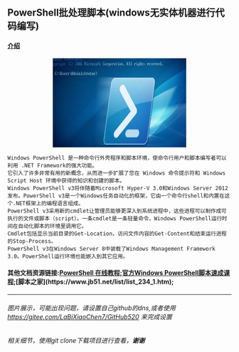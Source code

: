 ## PowerShell批处理脚本(windows无实体机器进行代码编写)

#### [介绍](https://baike.baidu.com/item/Windows%20Power%20Shell/693789?fr=aladdin)

<div align="center">
<img src="../Imgs/PowerShell脚本.png" width = "300" height = "200" alt="图片名称" align=center />
</div>


```
Windows PowerShell 是一种命令行外壳程序和脚本环境，使命令行用户和脚本编写者可以利用 .NET Framework的强大功能。
它引入了许多非常有用的新概念，从而进一步扩展了您在 Windows 命令提示符和 Windows Script Host 环境中获得的知识和创建的脚本。
Windows PowerShell v3将伴随着Microsoft Hyper-V 3.0和Windows Server 2012发布。PowerShell v3是一个Windows任务自动化的框架，它由一个命令行shell和内置在这个.NET框架上的编程语言组成。
PowerShell v3采用新的cmdlet让管理员能够更深入到系统进程中，这些进程可以制作成可执行的文件或脚本（script）。一条cmdlet是一条轻量命令，Windows PowerShell运行时间在自动化脚本的环境里调用它。
Cmdlet包括显示当前目录的Get-Location，访问文件内容的Get-Content和结束运行进程的Stop-Process。
PowerShell v3在Windows Server 8中装载了Windows Management Framework 3.0。PowerShell运行环境也能嵌入到其它应用。
```

#### 其他文档资源链接:[PowerShell 在线教程](https://www.pstips.net/);[官方Windows PowerShell脚本速成课程](https://docs.microsoft.com/zh-cn/previous-versions/technet-magazine/hh551144(v=msdn.10));[脚本之家](https://www.jb51.net/list/list_234_1.htm);

<hr>

###### 图片展示，可能出现问题，请设置自己github的dns,或者使用 https://gitee.com/LaBiXiaoChen7/GitHub520 来完成设置
###### 相关细节，使用git clone下载项目进行查看，**谢谢**